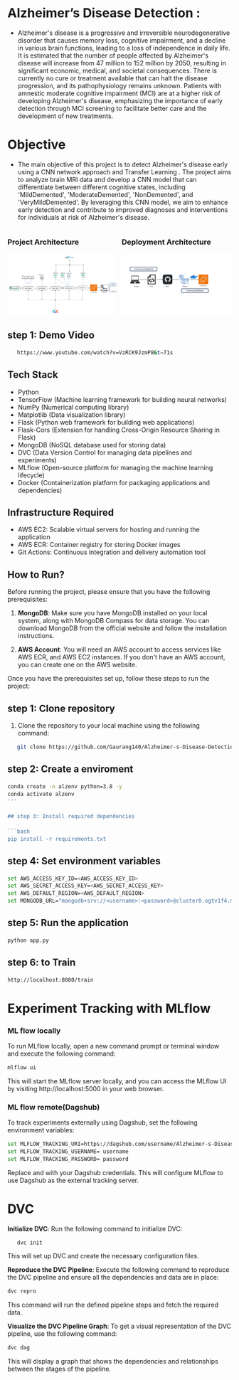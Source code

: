 # Alzheimer’s Disease Detection : 
* Alzheimer's disease is a progressive and irreversible neurodegenerative disorder that causes memory loss, cognitive impairment, and a decline in various brain functions, leading to a loss of independence in daily life. It is estimated that the number of people affected by Alzheimer's disease will increase from 47 million to 152 million by 2050, resulting in significant economic, medical, and societal consequences. There is currently no cure or treatment available that can halt the disease progression, and its pathophysiology remains unknown. Patients with amnestic moderate cognitive impairment (MCI) are at a higher risk of developing Alzheimer's disease, emphasizing the importance of early detection through MCI screening to facilitate better care and the development of new treatments.

# Objective
* The main objective of this project is to detect Alzheimer's disease  early using a CNN network approach and Transfer Learning . The project aims to analyze brain MRI data and develop a CNN model that can differentiate between different cognitive states, including 'MildDemented', 'ModerateDemented', 'NonDemented', and 'VeryMildDemented'. By leveraging this CNN model, we aim to enhance early detection and contribute to improved diagnoses and interventions for individuals at risk of Alzheimer's disease.


<div style="display:flex; justify-content: space-between; align-items: flex-start;">
    <div style="flex-basis: 49%;">
        <h3>Project Architecture</h3>
        <img src="graphs/Project_arch.png" alt="Project Architecture">
    </div>
    <div style="flex-basis: 49%;">
        <h3>Deployment Architecture</h3>
        <img src="graphs/Deployment Architecture.png" alt="Deployment Architecture">
    </div>
</div>



## step 1: Demo Video

```bash
   https://www.youtube.com/watch?v=VzRCK9JzmP8&t=71s

```






## Tech Stack

- Python
- TensorFlow (Machine learning framework for building neural networks)
- NumPy (Numerical computing library)
- Matplotlib (Data visualization library)
- Flask (Python web framework for building web applications)
- Flask-Cors (Extension for handling Cross-Origin Resource Sharing in Flask)
- MongoDB (NoSQL database used for storing data)
- DVC (Data Version Control for managing data pipelines and experiments)
- MLflow (Open-source platform for managing the machine learning lifecycle)
- Docker (Containerization platform for packaging applications and dependencies)


## Infrastructure Required

- AWS EC2: Scalable virtual servers for hosting and running the application
- AWS ECR: Container registry for storing Docker images
- Git Actions: Continuous integration and delivery automation tool


## How to Run?

Before running the project, please ensure that you have the following prerequisites:

1. **MongoDB**: Make sure you have MongoDB installed on your local system, along with MongoDB Compass for data storage. You can download MongoDB from the official website and follow the installation instructions.

2. **AWS Account**: You will need an AWS account to access services like  AWS ECR, and AWS EC2 instances. If you don't have an AWS account, you can create one on the AWS website.

Once you have the prerequisites set up, follow these steps to run the project:
## step 1: Clone repository
1. Clone the repository to your local machine using the following command:

```bash
   git clone https://github.com/Gaurang140/Alzheimer-s-Disease-Detection.git

```
## step 2: Create a enviroment
```bash	
conda create -n alzenv python=3.8 -y
conda activate alzenv
'''

## step 3: Install required dependencies

```bash	
pip install -r requirements.txt
```

## step 4: Set environment variables

```bash	
set AWS_ACCESS_KEY_ID=<AWS_ACCESS_KEY_ID>
set AWS_SECRET_ACCESS_KEY=<AWS_SECRET_ACCESS_KEY>
set AWS_DEFAULT_REGION=<AWS_DEFAULT_REGION>
set MONGODB_URL="mongodb+srv://<username>:<password>@cluster0.ogtv1f4.mongodb.net/?retryWrites=true&w=majority"

```

## step 5: Run the application 

```bash	
python app.py
```
## step 6: to Train 

```bash		
http://localhost:8080/train

```







# Experiment Tracking with MLflow


### ML flow locally 
To run MLflow locally, open a new command prompt or terminal window and execute the following command:

```bash 
mlflow ui
```
This will start the MLflow server locally, and you can access the MLflow UI by visiting http://localhost:5000 in your web browser.


### ML flow remote(Dagshub)
To track experiments externally using Dagshub, set the following environment variables:

```bash 
set MLFLOW_TRACKING_URI=https://dagshub.com/username/Alzheimer-s-Disease-Detection.mlflow 
set MLFLOW_TRACKING_USERNAME= username 
set MLFLOW_TRACKING_PASSWORD= password 

```

Replace <username> and <password> with your Dagshub credentials. This will configure MLflow to use Dagshub as the external tracking server.

# DVC


**Initialize DVC**: Run the following command to initialize DVC:

```bash
   dvc init
```
This will set up DVC and create the necessary configuration files.


**Reproduce the DVC Pipeline**: Execute the following command to reproduce the DVC pipeline and ensure all the dependencies and data are in place:
```bash	
dvc repro
```
This command will run the defined pipeline steps and fetch the required data.

**Visualize the DVC Pipeline Graph**: To get a visual representation of the DVC pipeline, use the following command:

```bash	
dvc dag 
```
This will display a graph that shows the dependencies and relationships between the stages of the pipeline.